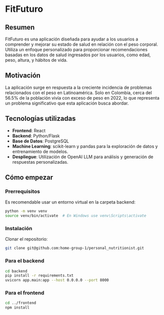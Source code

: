 # FitFuturo

## Resumen
FitFuturo es una aplicación diseñada para ayudar a los usuarios a comprender y mejorar su estado de salud en relación con el peso corporal. Utiliza un enfoque personalizado para proporcionar recomendaciones basadas en los datos de salud ingresados por los usuarios, como edad, peso, altura, y hábitos de vida.

## Motivación
La aplicación surge en respuesta a la creciente incidencia de problemas relacionados con el peso en Latinoamérica. Solo en Colombia, cerca del 56.5% de la población vivía con exceso de peso en 2022, lo que representa un problema significativo que esta aplicación busca abordar.

## Tecnologías utilizadas
- **Frontend**: React
- **Backend**: Python/Flask
- **Base de Datos**: PostgreSQL
- **Machine Learning**: scikit-learn y pandas para la exploración de datos y entrenamiento de modelos.
- **Despliegue**: Utilización de OpenAI LLM para análisis y generación de respuestas personalizadas.

## Cómo empezar

### Prerrequisitos
Es recomendable usar un entorno virtual en la carpeta backend:
```bash
python -m venv venv
source venv/bin/activate  # En Windows use venv\Scripts\activate
````

### Instalación
Clonar el repositorio:
```bash
git clone git@github.com:home-group-1/personal_nutritionist.git
```

### Para el backend
```bash
cd backend
pip install -r requirements.txt
uvicorn app.main:app --host 0.0.0.0 --port 8000
```

### Para el frontend
```bash
cd ../frontend
npm install
```
